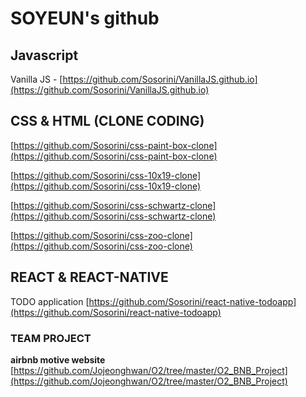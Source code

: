 # SOYEUN's github

## Javascript

Vanilla JS - [https://github.com/Sosorini/VanillaJS.github.io](https://github.com/Sosorini/VanillaJS.github.io)



## CSS & HTML (CLONE CODING)

[https://github.com/Sosorini/css-paint-box-clone](https://github.com/Sosorini/css-paint-box-clone)

[https://github.com/Sosorini/css-10x19-clone](https://github.com/Sosorini/css-10x19-clone)

[https://github.com/Sosorini/css-schwartz-clone](https://github.com/Sosorini/css-schwartz-clone)  

[https://github.com/Sosorini/css-zoo-clone](https://github.com/Sosorini/css-zoo-clone)



## REACT & REACT-NATIVE

TODO application [https://github.com/Sosorini/react-native-todoapp](https://github.com/Sosorini/react-native-todoapp)



### TEAM PROJECT

**airbnb motive website** [https://github.com/Jojeonghwan/O2/tree/master/O2_BNB_Project](https://github.com/Jojeonghwan/O2/tree/master/O2_BNB_Project)

